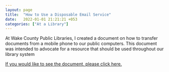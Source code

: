 ```yaml
---
layout: page
title:  "How to Use a Disposable Email Service"
date:   2022-01-01 21:21:21 +053
categories: ["At a Library"]
---
```


At Wake County Public Libraries, I created a document on how to transfer documents from a mobile phone to our public computers. This document was intended to advocate for a resource that should be used throughout our library system 

[If you would like to see the document, please click here.]({{cdunefsky.github.io}}/assets/docs/howtouseadisposableemailservice.pdf)
